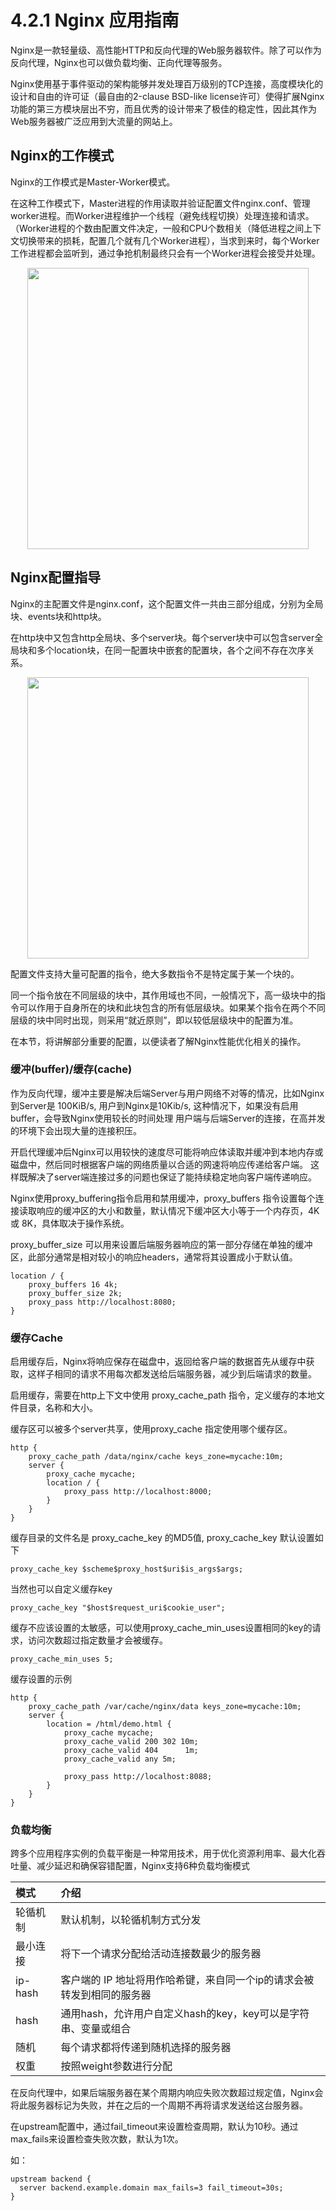# 4.2.1 Nginx 应用指南

Nginx是一款轻量级、高性能HTTP和反向代理的Web服务器软件。除了可以作为反向代理，Nginx也可以做负载均衡、正向代理等服务。

Nginx使用基于事件驱动的架构能够并发处理百万级别的TCP连接，高度模块化的设计和自由的许可证（最自由的2-clause BSD-like license许可）使得扩展Nginx功能的第三方模块层出不穷，而且优秀的设计带来了极佳的稳定性，因此其作为Web服务器被广泛应用到大流量的网站上。


## Nginx的工作模式

Nginx的工作模式是Master-Worker模式。

在这种工作模式下，Master进程的作用读取并验证配置文件nginx.conf、管理worker进程。而Worker进程维护一个线程（避免线程切换）处理连接和请求。（Worker进程的个数由配置文件决定，一般和CPU个数相关（降低进程之间上下文切换带来的损耗，配置几个就有几个Worker进程），当求到来时，每个Worker工作进程都会监听到，通过争抢机制最终只会有一个Worker进程会接受并处理。

<div  align="center">
	<img src="../assets/nginx.png" width = "450"  align=center />
</div>

## Nginx配置指导

Nginx的主配置文件是nginx.conf，这个配置文件一共由三部分组成，分别为全局块、events块和http块。

在http块中又包含http全局块、多个server块。每个server块中可以包含server全局块和多个location块，在同一配置块中嵌套的配置块，各个之间不存在次序关系。

<div  align="center">
	<img src="../assets/nginx-conf.png" width = "450"  align=center />
</div>

配置文件支持大量可配置的指令，绝大多数指令不是特定属于某一个块的。

同一个指令放在不同层级的块中，其作用域也不同，一般情况下，高一级块中的指令可以作用于自身所在的块和此块包含的所有低层级块。如果某个指令在两个不同层级的块中同时出现，则采用“就近原则”，即以较低层级块中的配置为准。

在本节，将讲解部分重要的配置，以便读者了解Nginx性能优化相关的操作。


### 缓冲(buffer)/缓存(cache)

作为反向代理，缓冲主要是解决后端Server与用户网络不对等的情况，比如Nginx到Server是 100KiB/s, 用户到Nginx是10Kib/s, 这种情况下，如果没有启用buffer，会导致Nginx使用较长的时间处理 用户端与后端Server的连接，在高并发的环境下会出现大量的连接积压。

开启代理缓冲后Nginx可以用较快的速度尽可能将响应体读取并缓冲到本地内存或磁盘中，然后同时根据客户端的网络质量以合适的网速将响应传递给客户端。
这样既解决了server端连接过多的问题也保证了能持续稳定地向客户端传递响应。


Nginx使用proxy_buffering指令启用和禁用缓冲，proxy_buffers 指令设置每个连接读取响应的缓冲区的大小和数量，默认情况下缓冲区大小等于一个内存页，4K 或 8K，具体取决于操作系统。

proxy_buffer_size 可以用来设置后端服务器响应的第一部分存储在单独的缓冲区，此部分通常是相对较小的响应headers，通常将其设置成小于默认值。

```
location / {
    proxy_buffers 16 4k;
    proxy_buffer_size 2k;
    proxy_pass http://localhost:8080;
}
```
### 缓存Cache

启用缓存后，Nginx将响应保存在磁盘中，返回给客户端的数据首先从缓存中获取，这样子相同的请求不用每次都发送给后端服务器，减少到后端请求的数量。

启用缓存，需要在http上下文中使用 proxy_cache_path 指令，定义缓存的本地文件目录，名称和大小。

缓存区可以被多个server共享，使用proxy_cache 指定使用哪个缓存区。
```
http {
    proxy_cache_path /data/nginx/cache keys_zone=mycache:10m;
    server {
        proxy_cache mycache;
        location / {
            proxy_pass http://localhost:8000;
        }
    }
}
```

缓存目录的文件名是 proxy_cache_key 的MD5值, proxy_cache_key 默认设置如下

```
proxy_cache_key $scheme$proxy_host$uri$is_args$args;
```

当然也可以自定义缓存key
```
proxy_cache_key "$host$request_uri$cookie_user";
```

缓存不应该设置的太敏感，可以使用proxy_cache_min_uses设置相同的key的请求，访问次数超过指定数量才会被缓存。
```
proxy_cache_min_uses 5;
```

缓存设置的示例

```
http {
	proxy_cache_path /var/cache/nginx/data keys_zone=mycache:10m;
	server {
 		location = /html/demo.html {
	        proxy_cache mycache;
	        proxy_cache_valid 200 302 10m;
	        proxy_cache_valid 404      1m;
	        proxy_cache_valid any 5m;

	        proxy_pass http://localhost:8088;  
    	}
 	}
}
```

### 负载均衡

跨多个应用程序实例的负载平衡是一种常用技术，用于优化资源利用率、最大化吞吐量、减少延迟和确保容错配置，Nginx支持6种负载均衡模式

|模式|介绍|
|:--|:--|
|轮循机制|默认机制，以轮循机制方式分发|
|最小连接|将下一个请求分配给活动连接数最少的服务器|
|ip-hash |客户端的 IP 地址将用作哈希键，来自同一个ip的请求会被转发到相同的服务器|
|hash|通用hash，允许用户自定义hash的key，key可以是字符串、变量或组合|
|随机‎‎|每个请求都将传递到随机选择的服务器|
|权重|按照weight参数进行分配 |

在反向代理中，如果后端服务器在某个周期内响应失败次数超过规定值，Nginx会将此服务器标记为失败，并在之后的一个周期不再将请求发送给这台服务器。

在upstream配置中，通过fail_timeout‎‎来设置检查周期，默认为10秒。通过max_fails‎来设置检查失败次数，默认为1次。‎

如：
```
upstream backend {
  server backend.example.domain max_fails=3 fail_timeout=30s; 
} 
```
